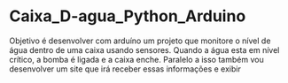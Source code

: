 # Caixa_D-agua_Python_Arduino
Objetivo é desenvolver com arduíno um projeto que monitore o nível de água dentro de uma caixa usando sensores. Quando a água esta em nível crítico, a bomba é ligada e a caixa enche. Paralelo a isso também vou desenvolver um site que irá receber essas informações e exibir 
